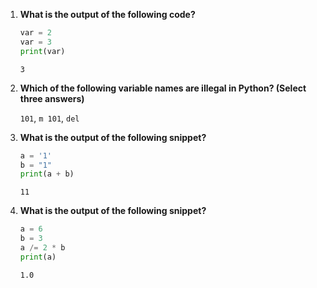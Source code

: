 1. **What is the output of the following code?**
    ```python
    var = 2
    var = 3
    print(var)
    ```
    `3`

2. **Which of the following variable names are illegal in Python? (Select three answers)**

    `101`, `m 101`, `del`

3. **What is the output of the following snippet?**
    ```python
    a = '1'
    b = "1"
    print(a + b)
    ```
    `11`

4. **What is the output of the following snippet?**
    ```python
    a = 6
    b = 3
    a /= 2 * b
    print(a)
    ```
    `1.0`